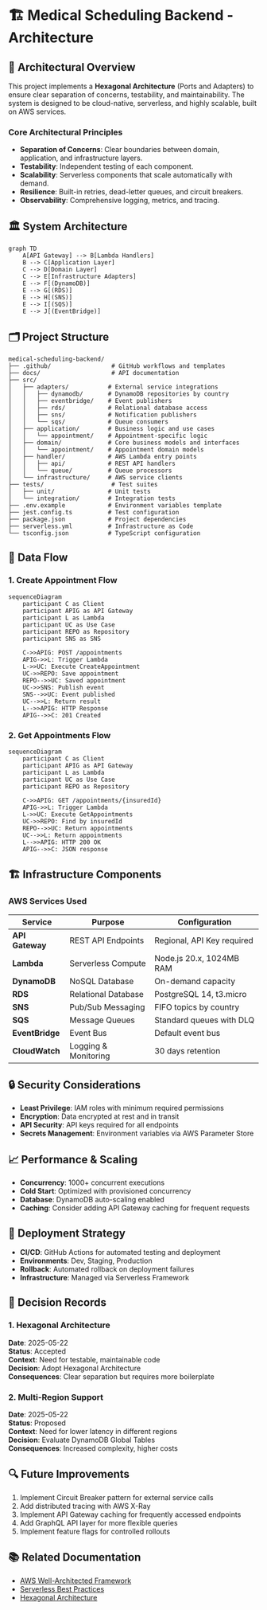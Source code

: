 # 🏗️ Medical Scheduling Backend - Architecture

## 📐 Architectural Overview

This project implements a **Hexagonal Architecture** (Ports and Adapters) to ensure clear separation of concerns, testability, and maintainability. The system is designed to be cloud-native, serverless, and highly scalable, built on AWS services.

### Core Architectural Principles

- **Separation of Concerns**: Clear boundaries between domain, application, and infrastructure layers.
- **Testability**: Independent testing of each component.
- **Scalability**: Serverless components that scale automatically with demand.
- **Resilience**: Built-in retries, dead-letter queues, and circuit breakers.
- **Observability**: Comprehensive logging, metrics, and tracing.

## 🏛️ System Architecture

```mermaid
graph TD
    A[API Gateway] --> B[Lambda Handlers]
    B --> C[Application Layer]
    C --> D[Domain Layer]
    C --> E[Infrastructure Adapters]
    E --> F[(DynamoDB)]
    E --> G[(RDS)]
    E --> H[(SNS)]
    E --> I[(SQS)]
    E --> J[(EventBridge)]
```

## 🗂 Project Structure

```
medical-scheduling-backend/
├── .github/                 # GitHub workflows and templates
├── docs/                    # API documentation
├── src/
│   ├── adapters/           # External service integrations
│   │   ├── dynamodb/       # DynamoDB repositories by country
│   │   ├── eventbridge/    # Event publishers
│   │   ├── rds/            # Relational database access
│   │   ├── sns/            # Notification publishers
│   │   └── sqs/            # Queue consumers
│   ├── application/        # Business logic and use cases
│   │   └── appointment/    # Appointment-specific logic
│   ├── domain/             # Core business models and interfaces
│   │   └── appointment/    # Appointment domain models
│   ├── handler/            # AWS Lambda entry points
│   │   ├── api/            # REST API handlers
│   │   └── queue/          # Queue processors
│   └── infrastructure/     # AWS service clients
├── tests/                   # Test suites
│   ├── unit/               # Unit tests
│   └── integration/        # Integration tests
├── .env.example            # Environment variables template
├── jest.config.ts          # Test configuration
├── package.json            # Project dependencies
├── serverless.yml          # Infrastructure as Code
└── tsconfig.json           # TypeScript configuration
```

## 🔄 Data Flow

### 1. Create Appointment Flow
```mermaid
sequenceDiagram
    participant C as Client
    participant APIG as API Gateway
    participant L as Lambda
    participant UC as Use Case
    participant REPO as Repository
    participant SNS as SNS
    
    C->>APIG: POST /appointments
    APIG->>L: Trigger Lambda
    L->>UC: Execute CreateAppointment
    UC->>REPO: Save appointment
    REPO-->>UC: Saved appointment
    UC->>SNS: Publish event
    SNS-->>UC: Event published
    UC-->>L: Return result
    L-->>APIG: HTTP Response
    APIG-->>C: 201 Created
```

### 2. Get Appointments Flow
```mermaid
sequenceDiagram
    participant C as Client
    participant APIG as API Gateway
    participant L as Lambda
    participant UC as Use Case
    participant REPO as Repository
    
    C->>APIG: GET /appointments/{insuredId}
    APIG->>L: Trigger Lambda
    L->>UC: Execute GetAppointments
    UC->>REPO: Find by insuredId
    REPO-->>UC: Return appointments
    UC-->>L: Return appointments
    L-->>APIG: HTTP 200 OK
    APIG-->>C: JSON response
```

## 🏗️ Infrastructure Components

### AWS Services Used

| Service | Purpose | Configuration |
|---------|---------|---------------|
| **API Gateway** | REST API Endpoints | Regional, API Key required |
| **Lambda** | Serverless Compute | Node.js 20.x, 1024MB RAM |
| **DynamoDB** | NoSQL Database | On-demand capacity |
| **RDS** | Relational Database | PostgreSQL 14, t3.micro |
| **SNS** | Pub/Sub Messaging | FIFO topics by country |
| **SQS** | Message Queues | Standard queues with DLQ |
| **EventBridge** | Event Bus | Default event bus |
| **CloudWatch** | Logging & Monitoring | 30 days retention |

## 🔒 Security Considerations

- **Least Privilege**: IAM roles with minimum required permissions
- **Encryption**: Data encrypted at rest and in transit
- **API Security**: API keys required for all endpoints
- **Secrets Management**: Environment variables via AWS Parameter Store

## 📈 Performance & Scaling

- **Concurrency**: 1000+ concurrent executions
- **Cold Start**: Optimized with provisioned concurrency
- **Database**: DynamoDB auto-scaling enabled
- **Caching**: Consider adding API Gateway caching for frequent requests

## 🔄 Deployment Strategy

- **CI/CD**: GitHub Actions for automated testing and deployment
- **Environments**: Dev, Staging, Production
- **Rollback**: Automated rollback on deployment failures
- **Infrastructure**: Managed via Serverless Framework

## 📝 Decision Records

### 1. Hexagonal Architecture
**Date**: 2025-05-22  
**Status**: Accepted  
**Context**: Need for testable, maintainable code  
**Decision**: Adopt Hexagonal Architecture  
**Consequences**: Clear separation but requires more boilerplate

### 2. Multi-Region Support
**Date**: 2025-05-22  
**Status**: Proposed  
**Context**: Need for lower latency in different regions  
**Decision**: Evaluate DynamoDB Global Tables  
**Consequences**: Increased complexity, higher costs

## 🔍 Future Improvements

1. Implement Circuit Breaker pattern for external service calls
2. Add distributed tracing with AWS X-Ray
3. Implement API Gateway caching for frequently accessed endpoints
4. Add GraphQL API layer for more flexible queries
5. Implement feature flags for controlled rollouts

## 📚 Related Documentation

- [AWS Well-Architected Framework](https://aws.amazon.com/architecture/well-architected/)
- [Serverless Best Practices](https://www.serverless.com/learn/best-practices/)
- [Hexagonal Architecture](https://alistair.cockburn.us/hexagonal-architecture/)
